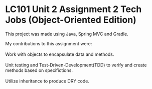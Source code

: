 # LC101 Unit 2 Assignment 2 Tech Jobs (Object-Oriented Edition)

This project was made using Java, Spring MVC and Gradle.

My contributions to this assignment were:
<br><br>
Work with objects to encapsulate data and methods.
<br><br>
Unit testing and Test-Driven-Development(TDD) to verify and create methods based on specifictions.
<br><br>
Utilize inheritance to produce DRY code.
